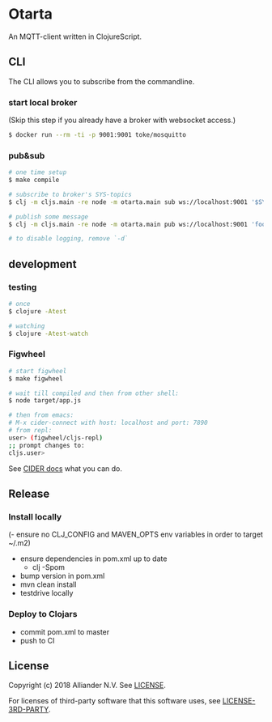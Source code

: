 # Otarta

An MQTT-client written in ClojureScript.


## CLI

The CLI allows you to subscribe from the commandline.  

### start local broker

(Skip this step if you already have a broker with websocket access.)

```bash
$ docker run --rm -ti -p 9001:9001 toke/mosquitto
```

### pub&sub

```bash
# one time setup
$ make compile

# subscribe to broker's SYS-topics
$ clj -m cljs.main -re node -m otarta.main sub ws://localhost:9001 '$SYS/#' -d

# publish some message
$ clj -m cljs.main -re node -m otarta.main pub ws://localhost:9001 'foo/bar' 'baz' -d

# to disable logging, remove `-d`
```

## development

### testing

```bash
# once
$ clojure -Atest

# watching
$ clojure -Atest-watch
```

### Figwheel

```bash
# start figwheel
$ make figwheel

# wait till compiled and then from other shell:
$ node target/app.js

# then from emacs:
# M-x cider-connect with host: localhost and port: 7890
# from repl:
user> (figwheel/cljs-repl)
;; prompt changes to:
cljs.user>
```

See [CIDER docs](https://cider.readthedocs.io/en/latest/interactive_programming/) what you can do.


## Release

### Install locally

(- ensure no CLJ_CONFIG and MAVEN_OPTS env variables in order to target ~/.m2)
- ensure dependencies in pom.xml up to date
  - clj -Spom
- bump version in pom.xml
- mvn clean install
- testdrive locally

### Deploy to Clojars

- commit pom.xml to master
- push to CI


## License

Copyright (c) 2018 Alliander N.V. See [LICENSE](./LICENSE).

For licenses of third-party software that this software uses, see [LICENSE-3RD-PARTY](./LICENSE-3RD-PARTY).
